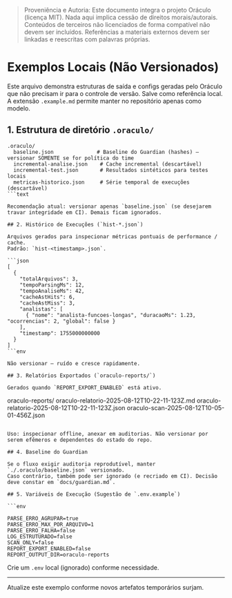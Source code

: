> Proveniência e Autoria: Este documento integra o projeto Oráculo (licença MIT).
> Nada aqui implica cessão de direitos morais/autorais.
> Conteúdos de terceiros não licenciados de forma compatível não devem ser incluídos.
> Referências a materiais externos devem ser linkadas e reescritas com palavras próprias.

# Exemplos Locais (Não Versionados)

Este arquivo demonstra estruturas de saída e configs geradas pelo Oráculo que não precisam ir para o controle de versão.
Salve como referência local. A extensão `.example.md` permite manter no repositório apenas como modelo.

## 1. Estrutura de diretório `.oraculo/`

````text
.oraculo/
  baseline.json              # Baseline do Guardian (hashes) – versionar SOMENTE se for política do time
  incremental-analise.json    # Cache incremental (descartável)
  incremental-test.json       # Resultados sintéticos para testes locais
  metricas-historico.json     # Série temporal de execuções (descartável)
```text

Recomendação atual: versionar apenas `baseline.json` (se desejarem travar integridade em CI). Demais ficam ignorados.

## 2. Histórico de Execuções (`hist-*.json`)

Arquivos gerados para inspecionar métricas pontuais de performance / cache.
Padrão: `hist-<timestamp>.json`.

```json
[
  {
    "totalArquivos": 3,
    "tempoParsingMs": 12,
    "tempoAnaliseMs": 42,
    "cacheAstHits": 6,
    "cacheAstMiss": 3,
    "analistas": [
      { "nome": "analista-funcoes-longas", "duracaoMs": 1.23, "ocorrencias": 2, "global": false }
    ],
    "timestamp": 1755000000000
  }
]
```env

Não versionar – ruído e cresce rapidamente.

## 3. Relatórios Exportados (`oraculo-reports/`)

Gerados quando `REPORT_EXPORT_ENABLED` está ativo.

````

oraculo-reports/
oraculo-relatorio-2025-08-12T10-22-11-123Z.md
oraculo-relatorio-2025-08-12T10-22-11-123Z.json
oraculo-scan-2025-08-12T10-05-01-456Z.json

````

Uso: inspecionar offline, anexar em auditorias. Não versionar por serem efêmeros e dependentes do estado do repo.

## 4. Baseline do Guardian

Se o fluxo exigir auditoria reprodutível, manter `./.oraculo/baseline.json` versionado.
Caso contrário, também pode ser ignorado (e recriado em CI). Decisão deve constar em `docs/guardian.md`.

## 5. Variáveis de Execução (Sugestão de `.env.example`)

```env

PARSE_ERRO_AGRUPAR=true
PARSE_ERRO_MAX_POR_ARQUIVO=1
PARSE_ERRO_FALHA=false
LOG_ESTRUTURADO=false
SCAN_ONLY=false
REPORT_EXPORT_ENABLED=false
REPORT_OUTPUT_DIR=oraculo-reports

````

Crie um `.env` local (ignorado) conforme necessidade.

---

Atualize este exemplo conforme novos artefatos temporários surjam.

```

```
